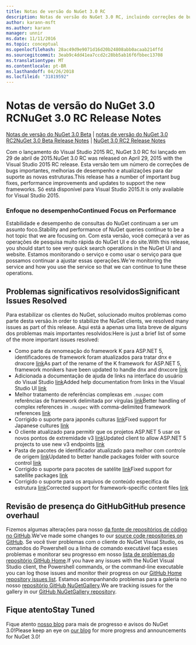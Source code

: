 ```yaml
---
title: Notas de versão do NuGet 3.0 RC
description: Notas de versão do NuGet 3.0 RC, incluindo correções de bugs, problemas conhecidos, recursos adicionados e DCRs.
author: karann-msft
ms.author: karann
manager: unnir
ms.date: 11/11/2016
ms.topic: conceptual
ms.openlocfilehash: 28ac49d9e9071d16d20b24808abb0acaab214ffd
ms.sourcegitcommit: 3eab9c4dd41ea7ccd2c28bb5ab16f6fbbec13708
ms.translationtype: MT
ms.contentlocale: pt-BR
ms.lasthandoff: 04/26/2018
ms.locfileid: "31819592"
---
```

# <a name="nuget-30-rc-release-notes"></a><span data-ttu-id="e5e74-103">Notas de versão do NuGet 3.0 RC</span><span class="sxs-lookup"><span data-stu-id="e5e74-103">NuGet 3.0 RC Release Notes</span></span>

<span data-ttu-id="e5e74-104">[Notas de versão do NuGet 3.0 Beta](../release-notes/nuget-3.0-beta.md) | [notas de versão do NuGet 3.0 RC2](../release-notes/nuget-3.0-RC2.md)</span><span class="sxs-lookup"><span data-stu-id="e5e74-104">[NuGet 3.0 Beta Release Notes](../release-notes/nuget-3.0-beta.md) | [NuGet 3.0 RC2 Release Notes](../release-notes/nuget-3.0-RC2.md)</span></span>

<span data-ttu-id="e5e74-105">Com o lançamento do Visual Studio 2015 RC, NuGet 3.0 RC foi lançado em 29 de abril de 2015.</span><span class="sxs-lookup"><span data-stu-id="e5e74-105">NuGet 3.0 RC was released on April 29, 2015 with the Visual Studio 2015 RC release.</span></span> <span data-ttu-id="e5e74-106">Esta versão tem um número de correções de bugs importantes, melhorias de desempenho e atualizações para dar suporte as novas estruturas.</span><span class="sxs-lookup"><span data-stu-id="e5e74-106">This release has a number of important bug fixes, performance improvements and updates to support the new frameworks.</span></span>  <span data-ttu-id="e5e74-107">Só está disponível para Visual Studio 2015.</span><span class="sxs-lookup"><span data-stu-id="e5e74-107">It is only available for Visual Studio 2015.</span></span>

### <a name="continued-focus-on-performance"></a><span data-ttu-id="e5e74-108">Enfoque no desempenho</span><span class="sxs-lookup"><span data-stu-id="e5e74-108">Continued Focus on Performance</span></span>

<span data-ttu-id="e5e74-109">Estabilidade e desempenho de consultas do NuGet continuam a ser um assunto foco.</span><span class="sxs-lookup"><span data-stu-id="e5e74-109">Stability and performance of NuGet queries continue to be a hot topic that we are focusing on.</span></span>  <span data-ttu-id="e5e74-110">Com esta versão, você começará a ver as operações de pesquisa muito rápida do NuGet UI e do site.</span><span class="sxs-lookup"><span data-stu-id="e5e74-110">With this release, you should start to see very quick search operations in the NuGet UI and website.</span></span>  <span data-ttu-id="e5e74-111">Estamos monitorando o serviço e como usar o serviço para que possamos continuar a ajustar essas operações.</span><span class="sxs-lookup"><span data-stu-id="e5e74-111">We're monitoring the service and how you use the service so that we can continue to tune these operations.</span></span>

## <a name="significant-issues-resolved"></a><span data-ttu-id="e5e74-112">Problemas significativos resolvidos</span><span class="sxs-lookup"><span data-stu-id="e5e74-112">Significant Issues Resolved</span></span>

<span data-ttu-id="e5e74-113">Para estabilizar os clientes do NuGet, solucionado muitos problemas como parte desta versão.</span><span class="sxs-lookup"><span data-stu-id="e5e74-113">In order to stabilize the NuGet clients, we resolved many issues as part of this release.</span></span>  <span data-ttu-id="e5e74-114">Aqui está a apenas uma lista breve de alguns dos problemas mais importantes resolvidos:</span><span class="sxs-lookup"><span data-stu-id="e5e74-114">Here is just a brief list of some of the more important issues resolved:</span></span>

* <span data-ttu-id="e5e74-115">Como parte da renomeação do framework K para ASP.NET 5, identificadores de framework foram atualizados para tratar dnx e dnxcore [link](https://github.com/NuGet/Home/issues/215)</span><span class="sxs-lookup"><span data-stu-id="e5e74-115">As part of the rename of the K framework for ASP.NET 5, framework monikers have been updated to handle dnx and dnxcore [link](https://github.com/NuGet/Home/issues/215)</span></span>
* <span data-ttu-id="e5e74-116">Adicionada a documentação de ajuda de links na interface do usuário do Visual Studio [link](https://github.com/NuGet/Home/issues/232)</span><span class="sxs-lookup"><span data-stu-id="e5e74-116">Added help documentation from links in the Visual Studio UI [link](https://github.com/NuGet/Home/issues/232)</span></span>
* <span data-ttu-id="e5e74-117">Melhor tratamento de referências complexas em `.nuspec` com referências de framework delimitada por vírgulas [link](https://github.com/NuGet/Home/issues/276)</span><span class="sxs-lookup"><span data-stu-id="e5e74-117">Better handling of complex references in `.nuspec` with comma-delimited framework references [link](https://github.com/NuGet/Home/issues/276)</span></span>
* <span data-ttu-id="e5e74-118">Corrigido o suporte para japonês culturas [link](https://github.com/NuGet/Home/issues/253)</span><span class="sxs-lookup"><span data-stu-id="e5e74-118">Fixed support for Japanese cultures [link](https://github.com/NuGet/Home/issues/253)</span></span>
* <span data-ttu-id="e5e74-119">O cliente atualizado para permitir que os projetos ASP.NET 5 usar os novos pontos de extremidade v3 [link](https://github.com/NuGet/Home/issues/219)</span><span class="sxs-lookup"><span data-stu-id="e5e74-119">Updated client to allow ASP.NET 5 projects to use new v3 endpoints [link](https://github.com/NuGet/Home/issues/219)</span></span>
* <span data-ttu-id="e5e74-120">Pasta de pacotes de identificador atualizado para melhor com controle de origem [link](https://github.com/NuGet/Home/issues/56)</span><span class="sxs-lookup"><span data-stu-id="e5e74-120">Updated to better handle packages folder with source control [link](https://github.com/NuGet/Home/issues/56)</span></span>
* <span data-ttu-id="e5e74-121">Corrigido o suporte para pacotes de satélite [link](https://github.com/NuGet/Home/issues/17)</span><span class="sxs-lookup"><span data-stu-id="e5e74-121">Fixed support for satellite packages [link](https://github.com/NuGet/Home/issues/17)</span></span>
* <span data-ttu-id="e5e74-122">Corrigido o suporte para os arquivos de conteúdo específica da estrutura [link](https://github.com/NuGet/Home/issues/18)</span><span class="sxs-lookup"><span data-stu-id="e5e74-122">Corrected support for framework-specific content files [link](https://github.com/NuGet/Home/issues/18)</span></span>

## <a name="github-presence-overhaul"></a><span data-ttu-id="e5e74-123">Revisão de presença do GitHub</span><span class="sxs-lookup"><span data-stu-id="e5e74-123">GitHub presence overhaul</span></span>

<span data-ttu-id="e5e74-124">Fizemos algumas alterações para nosso [da fonte de repositórios de código no GitHub](http://github.com/nuget/home).</span><span class="sxs-lookup"><span data-stu-id="e5e74-124">We've made some changes to our [source code repositories on GitHub](http://github.com/nuget/home).</span></span>  <span data-ttu-id="e5e74-125">Se você tiver problemas com o cliente do NuGet Visual Studio, os comandos do Powershell ou a linha de comando executável faça esses problemas e monitorar seu progresso em nosso [lista de problemas do repositório GitHub Home](http://github.com/nuget/home/issues).</span><span class="sxs-lookup"><span data-stu-id="e5e74-125">If you have any issues with the NuGet Visual Studio client, the Powershell commands, or the command-line executable you can log those issues and monitor their progress on our [GitHub Home repository issues list](http://github.com/nuget/home/issues).</span></span>  <span data-ttu-id="e5e74-126">Estamos acompanhando problemas para a galeria no nosso [repositório GitHub NuGetGallery](http://github.com/nuget/NuGetGallery/issues).</span><span class="sxs-lookup"><span data-stu-id="e5e74-126">We are tracking issues for the gallery in our [GitHub NuGetGallery repository](http://github.com/nuget/NuGetGallery/issues).</span></span>


## <a name="stay-tuned"></a><span data-ttu-id="e5e74-127">Fique atento</span><span class="sxs-lookup"><span data-stu-id="e5e74-127">Stay Tuned</span></span>

<span data-ttu-id="e5e74-128">Fique atento [nosso blog](http://blog.nuget.org) para mais de progresso e avisos do NuGet 3.0!</span><span class="sxs-lookup"><span data-stu-id="e5e74-128">Please keep an eye on [our blog](http://blog.nuget.org) for more progress and announcements for NuGet 3.0!</span></span>